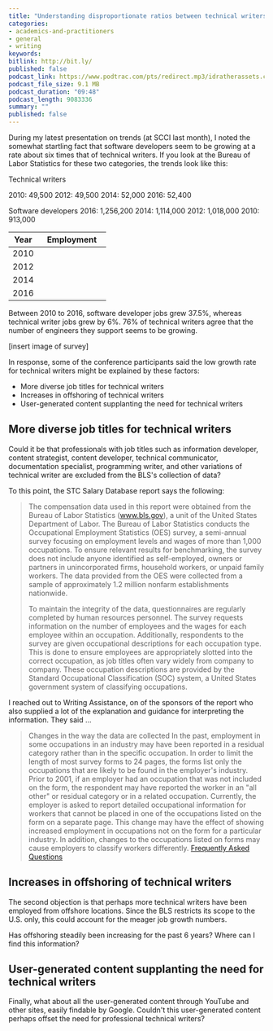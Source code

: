 ```yaml
---
title: "Understanding disproportionate ratios between technical writers and engineers"
categories:
- academics-and-practitioners
- general
- writing
keywords:
bitlink: http://bit.ly/
published: false
podcast_link: https://www.podtrac.com/pts/redirect.mp3/idratherassets.com/podcasts/motivatinguserfeedback.mp3
podcast_file_size: 9.1 MB
podcast_duration: "09:48"
podcast_length: 9083336
summary: ""
published: false
---
```


During my latest presentation on trends (at SCCI last month), I noted the somewhat startling fact that software developers seem to be growing at a rate about six times that of technical writers. If you look at the Bureau of Labor Statistics for these two categories, the trends look like this:

Technical writers

2010: 49,500
2012: 49,500
2014: 52,000
2016: 52,400


Software developers
2016: 1,256,200
2014: 1,114,000
2012: 1,018,000
2010: 913,000

<table>
   <colgroup>
      <col width="30%" />
      <col width="70%" />
   </colgroup>
   <thead>
      <tr>
         <th markdown="span">Year</th>
         <th markdown="span">Employment</th>
      </tr>
   </thead>
   <tbody>
      <tr>
         <td markdown="span">2010</td>
         <td markdown="span"></td>
      </tr>
      <tr>
         <td markdown="span">2012</td>
         <td markdown="span"></td>
      </tr>
      <tr>
         <td markdown="span">2014</td>
         <td markdown="span"></td>
      </tr>
      <tr>
         <td markdown="span">2016</td>
         <td markdown="span"></td>
      </tr>
   </tbody>
</table>

Between 2010 to 2016, software developer jobs grew 37.5%, whereas technical writer jobs grew by 6%. 76% of technical writers agree that the number of engineers they support seems to be growing.

[insert image of survey]

In response, some of the conference participants said the low growth rate for technical writers might be explained by these factors:

* More diverse job titles for technical writers
* Increases in offshoring of technical writers
* User-generated content supplanting the need for technical writers


## More diverse job titles for technical writers

Could it be that professionals with job titles such as information developer, content strategist, content developer, technical communicator, documentation specialist, programming writer, and other variations of technical writer are excluded from the BLS's collection of data?

To this point, the STC Salary Database report says the following:

> The compensation data used in this report were obtained from the Bureau of Labor Statistics (www.bls.gov), a unit of the United States Department of Labor. The Bureau of Labor Statistics conducts the Occupational Employment Statistics (OES) survey, a semi-annual survey focusing on employment levels and wages of more than 1,000 occupations. To
ensure relevant results for benchmarking, the survey does not include anyone identified as self-employed, owners or partners in unincorporated firms, household workers, or unpaid
family workers. The data provided from the OES were collected from a sample of approximately 1.2 million nonfarm establishments nationwide.
>
> To maintain the integrity of the data, questionnaires are regularly completed by human resources personnel. The survey requests information on the number of employees and the
wages for each employee within an occupation. Additionally, respondents to the survey are given occupational descriptions for each occupation type. This is done to ensure
employees are appropriately slotted into the correct occupation, as job titles often vary widely from company to company. These occupation descriptions are provided by the
Standard Occupational Classification (SOC) system, a United States government system of classifying occupations.

I reached out to Writing Assistance, on of the sponsors of the report who also supplied a lot of the explanation and guidance for interpreting the information. They said ...


> Changes in the way the data are collected In the past, employment in some occupations in an industry may have been reported in a residual category rather than in the specific occupation. In order to limit the length of most survey forms to 24 pages, the forms list only the occupations that are likely to be found in the employer's industry. Prior to 2001, if an employer had an occupation that was not included on the form, the respondent may have reported the worker in an "all other" or residual category or in a related occupation. Currently, the employer is asked to report detailed occupational information for workers that cannot be placed in one of the occupations listed on the form on a separate page. This change may have the effect of showing increased employment in occupations not on the form for a particular industry. In addition, changes to the occupations listed on forms may cause employers to classify workers differently. [Frequently Asked Questions](https://www.bls.gov/oes/oes_ques.htm#qf1)

## Increases in offshoring of technical writers

The second objection is that perhaps more technical writers have been employed from offshore locations. Since the BLS restricts its scope to the U.S. only, this could account for the meager job growth numbers.

Has offshoring steadily been increasing for the past 6 years? Where can I find this information?

## User-generated content supplanting the need for technical writers

Finally, what about all the user-generated content through YouTube and other sites, easily findable by Google. Couldn't this user-generated content perhaps offset the need for professional technical writers?
